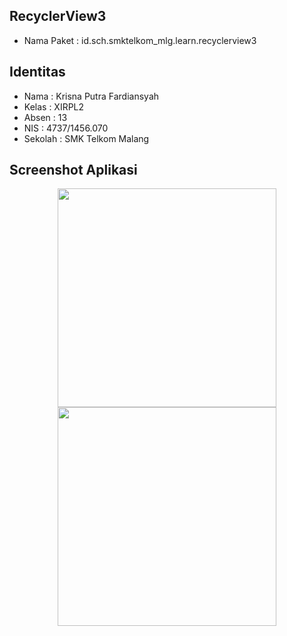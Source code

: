 ## RecyclerView3
* Nama Paket : id.sch.smktelkom_mlg.learn.recyclerview3

## Identitas
* Nama  : Krisna Putra Fardiansyah
* Kelas : XIRPL2
* Absen : 13
* NIS   : 4737/1456.070
* Sekolah : SMK Telkom Malang

## Screenshot Aplikasi
<p align="center">
  <img src="http://i65.tinypic.com/k99wye.jpg" width="350"/>
  <img src="http://i65.tinypic.com/mt7axy.jpg" width="350"/>
</p>
